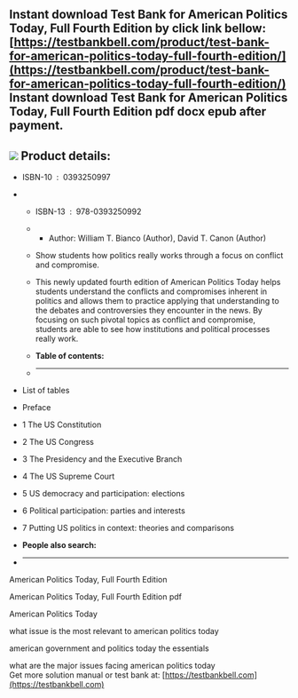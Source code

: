 Instant download **Test Bank for American Politics Today, Full Fourth Edition** by click link bellow:  
[https://testbankbell.com/product/test-bank-for-american-politics-today-full-fourth-edition/](https://testbankbell.com/product/test-bank-for-american-politics-today-full-fourth-edition/)  
**Instant download Test Bank for American Politics Today, Full Fourth Edition pdf docx epub after payment.**
------------------------------------------------------------------------------------------------------------


![](https://testbankbell.com/wp-content/uploads/2023/05/Test-Bank-for-American-Politics-Today-Full-Fourth-Edition-228x228-1.jpg)
**Product details:**
--------------------


* ISBN-10 ‏ : ‎ 0393250997
* * ISBN-13 ‏ : ‎ 978-0393250992
  * * Author: William T. Bianco (Author), David T. Canon (Author)
   
  * Show students how politics really works through a focus on conflict and compromise.
 
  * This newly updated fourth edition of American Politics Today helps students understand the conflicts and compromises inherent in politics and allows them to practice applying that understanding to the debates and controversies they encounter in the news. By focusing on such pivotal topics as conflict and compromise, students are able to see how institutions and political processes really work.
  * **Table of contents:**
  * ----------------------
 
* List of tables
* Preface
* 1 The US Constitution
* 2 The US Congress
* 3 The Presidency and the Executive Branch
* 4 The US Supreme Court
* 5 US democracy and participation: elections
* 6 Political participation: parties and interests
* 7 Putting US politics in context: theories and comparisons
* **People also search:**
* -----------------------

American Politics Today, Full Fourth Edition

American Politics Today, Full Fourth Edition pdf

American Politics Today

what issue is the most relevant to american politics today

american government and politics today the essentials

what are the major issues facing american politics today  
 Get more solution manual or test bank at: [https://testbankbell.com](https://testbankbell.com)

